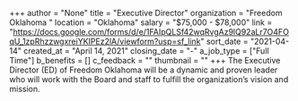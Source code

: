 +++
author = "None"
title = "Executive Director"
organization = "Freedom Oklahoma "
location = "Oklahoma"
salary = "$75,000 - $78,000"
link = "https://docs.google.com/forms/d/e/1FAIpQLSf42wqRvgAz9lQ92aLr7O4FOqU_1zpRhzzwgxreiYKIPEz2lA/viewform?usp=sf_link"
sort_date = "2021-04-14"
created_at = "April 14, 2021"
closing_date = "-"
a_job_type = ["Full Time"]
b_benefits = []
c_feedback = ""
thumbnail = ""
+++
The Executive Director (ED) of Freedom Oklahoma will be a dynamic and proven leader who will work with the Board and staff to fulfill the organization’s vision and mission. 